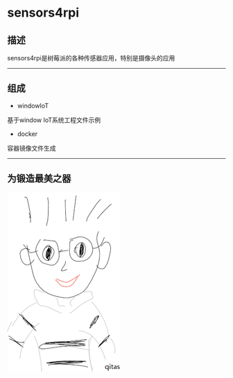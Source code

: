 ﻿# sensors4rpi

## 描述

sensors4rpi是树莓派的各种传感器应用，特别是摄像头的应用

---

## 组成

- windowIoT

基于window IoT系统工程文件示例

- docker

容器镜像文件生成

---

## 为锻造最美之器

[![sites](qitas/qitas.png)](http://www.qitas.cn)
